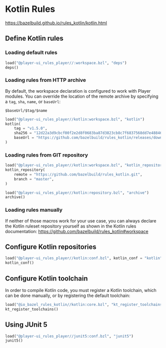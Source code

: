 # Kotlin Rules

https://bazelbuild.github.io/rules_kotlin/kotlin.html

## Define Kotlin rules

### Loading default rules

```python
load("@player-ui_rules_player//:workspace.bzl", "deps")
deps()
```

### Loading rules from HTTP archive

By default, the workspace declaration is configured to work with Player modules. You can override the location of the remote archive by specifying a `tag`, `sha`, `name`, or `baseUrl`:

`$baseUrl/$tag/$name`

```python
load("@player-ui_rules_player//kotlin:workspace.bzl", "kotlin")
kotlin(
    tag = "v1.5.0",
    sha256 = "12d22a3d9cbcf00f2e2d8f0683ba87d3823cb8c7f6837568dd7e48846e023307",
    baseUrl = "https://github.com/bazelbuild/rules_kotlin/releases/download",
)
```

### Loading rules from GIT repository

```python
load("@player-ui_rules_player//kotlin:workspace.bzl", "kotlin_repository")
kotlin_repository(
    remote = "https://github.com/bazelbuild/rules_kotlin.git",
    branch = "master",
)

load("@player-ui_rules_player//kotlin:repository.bzl", "archive")
archive()
```

### Loading rules manually

If neither of those macros work for your use case, you can always declare the Kotlin ruleset repository yourself as shown in the Kotlin rules documentation:
https://github.com/bazelbuild/rules_kotlin#workspace

## Configure Kotlin repositories

```python
load("@player-ui_rules_player//kotlin:conf.bzl", kotlin_conf = "kotlin")
kotlin_conf()
```

## Configure Kotlin toolchain

In order to compile Kotlin code, you must register a Kotlin toolchain, which can be done manually, or by registering the default toolchain:

```python
load("@io_bazel_rules_kotlin//kotlin:core.bzl", "kt_register_toolchains")
kt_register_toolchains()
```

## Using JUnit 5

```python
load("@player-ui_rules_player//junit5:conf.bzl", "junit5")
junit5()
```
